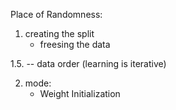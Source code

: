 Place of Randomness:

1. creating the split
    - freesing the data

1.5. -- data order (learning is iterative)

2. mode:
    - Weight Initialization 


